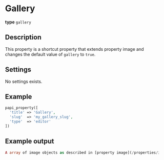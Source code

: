 # Gallery

**type** `gallery`

## Description

This property is a shortcut property that extends property image and changes the default value of `gallery` to `true`.

## Settings

No settings exists.

## Example

```php
papi_property([
  'title' => 'Gallery',
  'slug'  => 'my_gallery_slug',
  'type'  => 'editor'
])
```

## Example output

```php
A array of image objects as described in [property image](/properties/image/).
```
